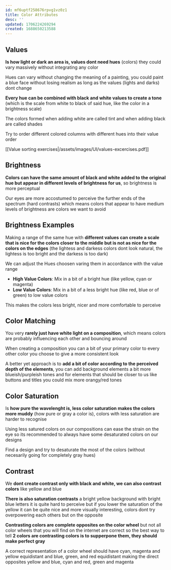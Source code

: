 ```yaml
---
id: mf6uptf258676rpvg1vz0z1
title: Color Attributes
desc: ''
updated: 1706224269294
created: 1688650213588
---
```


## Values

**Is how light or dark an area is, values dont need hues** (colors) they could vary massively without integrating any color

Hues can vary without changing the meaning of a painting, you could paint a blue face without losing realism as long as the values (lights and darks) dont change

**Every hue can be combined with black and white values to create a tone** (which is the scale from white to black of said hue, like the color in a brightness scale)

The colors formed when adding white are called tint and when adding black are called shades

Try to order different colored columns with different hues into their value order

[[Value sorting exercises|/assets/images/UI/values-excercises.pdf]]

## Brightness

**Colors can have the same amount of black and white added to the original hue but appear in different levels of brightness for us**, so brightness is more perceptual 

Our eyes are more accostumed to perceive the further ends of the spectrum (hard contrasts) which means colors that appear to have medium levels of brightness are colors we want to avoid

## Brightness Examples

Making a range of the same hue with **different values can create a scale that is nice for the colors closer to the middle but is not as nice for the colors on the edges** (the lightess and darkess colors dont look natural, the lightess is too bright and the darkess is too dark)

We can adjust the Hues choosen varing them in accordance with the value range

* **High Value Colors**: Mix in a bit of a bright hue (like yellow, cyan or magenta)
* **Low Value Colors**: Mix in a bit of a less bright hue (like red, blue or of green) to low value colors 

This makes the colors less bright, nicer and more comfortable to perceive

## Color Matching

You very **rarely just have white light on a composition**, which means colors are probably influencing each other and bouncing around

When creating a composition you can a bit of your primary color to every other color you choose to give a more consistent look

A better yet approach is to **add a bit of color according to the perceived depth of the elements**, you can add background elements a bit more blueish/purpleish tones and for elements that should be closer to us like buttons and titles you could mix more orangy/red tones

## Color Saturation

Is **how pure the wavelenght is, less color saturation makes the colors more muddy** (how pure or gray a color is), colors with less saturation are harder to recognise 

Using less satured colors on our compositions can ease the strain on the eye so its recommended to always have some desaturated colors on our designs

Find a design and try to desaturate the most of the colors (without necesarily going for completely gray hues)

## Contrast

We **dont create contrast only with black and white, we can also contrast colors** like yellow and blue

**There is also saturation contrasts** a bright yellow background with bright blue letters it is quite hard to perceive but if you lower the saturation of the yellow it can be quite nice and more visually interesting, colors dont try overpowering each others but on the opposite 

**Contrasting colors are complete opposites on the color wheel** but not all color wheels that you will find on the internet are correct so the best way to tell **2 colors are contrasting colors is to supperpone them, they should make perfect gray**

A correct representation of a color wheel should have cyan, magenta and yellow equidistant and blue, green, and red equidistant making the direct opposites yellow and blue, cyan and red, green and magenta




